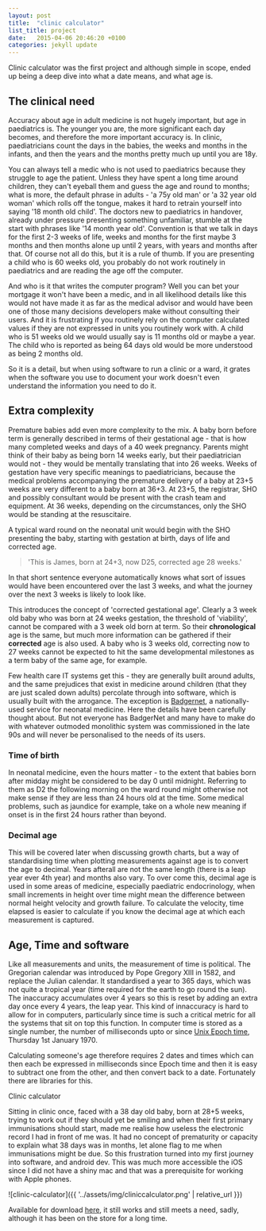 ```yaml
---
layout: post
title:  "clinic calculator"
list_title: project
date:   2015-04-06 20:46:20 +0100
categories: jekyll update
---
```

Clinic calculator was the first project and although simple in scope, ended up being a deep dive into what a date means, and what age is.

## The clinical need

Accuracy about age in adult medicine is not hugely important, but age in paediatrics is. The younger you are, the more significant each day becomes, and therefore the more important accuracy is. In clinic, paediatricians count the days in the babies, the weeks and months in the infants, and then the years and the months pretty much up until you are 18y. 

You can always tell a medic who is not used to paediatrics because they struggle to age the patient. Unless they have spent a long time around children, they can't eyeball them and guess the age and round to months; what is more, the default phrase in adults - 'a 75y old man' or 'a 32 year old woman' which rolls off the tongue, makes it hard to retrain yourself into saying '18 month old child'. The doctors new to paediatrics in handover, already under pressure presenting something unfamiliar, stumble at the start with phrases like '14 month year old'. Convention is that we talk in days for the first 2-3 weeks of life, weeks and months for the first maybe 3 months and then months alone up until 2 years, with years and months after that. Of course not all do this, but it is a rule of thumb. If you are presenting a child who is 60 weeks old, you probably do not work routinely in paediatrics and are reading the age off the computer.

And who is it that writes the computer program? Well you can bet your mortgage it won't have been a medic, and in all likelihood details like this would not have made it as far as the medical advisor and would have been one of those many decisions developers make without consulting their users. And it is frustrating if you routinely rely on the computer calculated values if they are not expressed in units you routinely work with. A child who is 51 weeks old we would usually say is 11 months old or maybe a year. The child who is reported as being 64 days old would be more understood as being 2 months old.

So it is a detail, but when using software to run a clinic or a ward, it grates when the software you use to document your work doesn't even understand the information you need to do it.

## Extra complexity

Premature babies add even more complexity to the mix. A baby born before term is generally described in terms of their gestational age - that is how many completed weeks and days of a 40 week pregnancy. Parents might think of their baby as being born 14 weeks early, but their paediatrician would not - they would be mentally translating that into 26 weeks. Weeks of gestation have very specific meanings to paediatricians, because the medical problems accompanying the premature delivery of a baby at 23+5 weeks are very different to a baby born at 36+3. At 23+5, the registrar, SHO and possibly consultant would be present with the crash team and equipment. At 36 weeks, depending on the circumstances, only the SHO would be standing at the resuscitaire.

A typical ward round on the neonatal unit would begin with the SHO presenting the baby, starting with gestation at birth, days of life and corrected age.
>'This is James, born at 24+3, now D25, corrected age 28 weeks.'

In that short sentence everyone automatically knows what sort of issues would have been encountered over the last 3 weeks, and what the journey over the next 3 weeks is likely to look like.

This introduces the concept of 'corrected gestational age'. Clearly a 3 week old baby who was born at 24 weeks gestation, the threshold of 'viability', cannot be compared with a 3 week old born at term. So their **chronological** age is the same, but much more information can be gathered if their **corrected** age is also used. A baby who is 3 weeks old, correcting now to 27 weeks cannot be expected to hit the same developmental milestones as a term baby of the same age, for example. 

Few health care IT systems get this - they are generally built around adults, and the same prejudices that exist in medicine around children (that they are just scaled down adults) percolate through into software, which is usually built with the arrogance. The exception is [Badgernet](https://www.clevermed.com/badgernet/), a nationally-used service for neonatal medicine. Here the details have been carefully thought about. But not everyone has BadgerNet and many have to make do with whatever outmoded monolithic system was commissioned in the late 90s and will never be personalised to the needs of its users.

### Time of birth

In neonatal medicine, even the hours matter - to the extent that babies born after midday might be considered to be day 0 until midnight. Referring to them as D2 the following morning on the ward round might otherwise not make sense if they are less than 24 hours old at the time. Some medical problems, such as jaundice for example, take on a whole new meaning if onset is in the first 24 hours rather than beyond.

### Decimal age

This will be covered later when discussing growth charts, but a way of standardising time when plotting measurements against age is to convert the age to decimal. Years afterall are not the same length (there is a leap year ever 4th year) and months also vary. To over come this, decimal age is used in some areas of medicine, especially paediatric endocrinology, when small increments in height over time might mean the difference between normal height velocity and growth failure. To calculate the velocity, time elapsed is easier to calculate if you know the decimal age at which each measurement is captured.

## Age, Time and software

Like all measurements and units, the measurement of time is political. The Gregorian calendar was introduced by Pope Gregory XIII in 1582, and replace the Julian calendar. It standardised a year to 365 days, which was not quite a tropical year (time required for the earth to go round the sun). The inaccuracy accumulates over 4 years so this is reset by adding an extra day once every 4 years, the leap year. This kind of innaccuracy is hard to allow for in computers, particularly since time is such a critical metric for all the systems that sit on top this function. In computer time is stored as a single number, the number of milliseconds upto or since [Unix Epoch time](https://en.wikipedia.org/wiki/Unix_time), Thursday 1st January 1970.

Calculating someone's age therefore requires 2 dates and times which can then each be expressed in milliseconds since Epoch time and then it is easy to subtract one from the other, and then convert back to a date. Fortunately there are libraries for this.

Clinic calculator

Sitting in clinic once, faced with a 38 day old baby, born at 28+5 weeks, trying to work out if they should yet be smiling and when their first primary immunisations should start, made me realise how useless the electronic record I had in front of me was. It had no concept of prematurity or capacity to explain what 38 days was in months, let alone flag to me when immunisations might be due. So this frustration turned into my first journey into software, and android dev. This was much more accessible the iOS since I did not have a shiny mac and that was a prerequisite for working with Apple phones.

![clinic-calculator]({{ '../assets/img/cliniccalculator.png' | relative_url }})

Available for download [here](https://play.google.com/store/apps/details?id=com.eatyourpeas.cliniccalculator&hl=en&gl=US), it still works and still meets a need, sadly, although it has been on the store for a long time. 